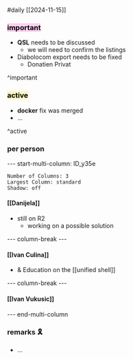 #daily
[[2024-11-15]]

### <mark style="background: #FFB8EBA6;">important</mark>
- **QSL** needs to be discussed
	- we will need to confirm the listings
- Diabolocom export needs to be fixed
	- Donatien Privat

^important

### <mark style="background: #FFF3A3A6;">active</mark>
- **docker** fix was merged
- ...

^active

### per person

--- start-multi-column: ID_y35e
```column-settings
Number of Columns: 3
Largest Column: standard
Shadow: off 
```

#### [[Danijela]]
- still on R2
	- working on a possible solution

--- column-break ---

#### [[Ivan Culina]]

- & Education on the [[unified shell]]

--- column-break ---

#### [[Ivan Vukusic]]


--- end-multi-column

### remarks 🎗
- ...